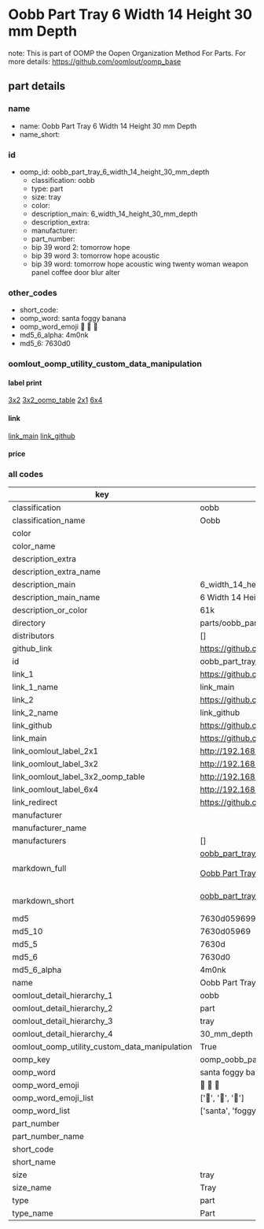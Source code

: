 # Oobb Part Tray 6 Width 14 Height 30 mm Depth  

note: This is part of OOMP the Oopen Organization Method For Parts. For more details: https://github.com/oomlout/oomp_base

##  part details
  







### name
* name: Oobb Part Tray 6 Width 14 Height 30 mm Depth
* name_short: 
### id
* oomp_id: oobb_part_tray_6_width_14_height_30_mm_depth
  * classification: oobb
  * type: part
  * size: tray
  * color: 
  * description_main: 6_width_14_height_30_mm_depth
  * description_extra: 
  * manufacturer: 
  * part_number: 
  * bip 39 word 2: tomorrow hope
  * bip 39 word 3: tomorrow hope acoustic
  * bip 39 word: tomorrow hope acoustic wing twenty woman weapon panel coffee door blur alter

### other_codes
* short_code: 
* oomp_word: santa foggy banana
* oomp_word_emoji :santa: :foggy: :banana:
* md5_6_alpha: 4m0nk
* md5_6: 7630d0






### oomlout_oomp_utility_custom_data_manipulation
#### label print
[3x2](http://192.168.1.245:1112/?label=oomp%204m0nk)
[3x2_oomp_table](http://192.168.1.108:1112/?label=oomp%204m0nk)
[2x1](http://192.168.1.242:1112/?label=oomp%204m0nk)
[6x4](http://192.168.1.55:1112/?label=oomp%204m0nk)    

#### link

[link_main](https://github.com/oomlout/oomlout_oomp_version_1_messy/tree/main/parts/oobb_part_tray_6_width_14_height_30_mm_depth) [link_github](https://github.com/oomlout/oomlout_oomp_version_1_messy/tree/main/parts/oobb_part_tray_6_width_14_height_30_mm_depth)                             

#### price







### all codes 
| key | value |  
| --- | --- |  
| classification | oobb |  
| classification_name | Oobb |  
| color |  |  
| color_name |  |  
| description_extra |  |  
| description_extra_name |  |  
| description_main | 6_width_14_height_30_mm_depth |  
| description_main_name | 6 Width 14 Height 30 mm Depth |  
| description_or_color | 61k |  
| directory | parts/oobb_part_tray_6_width_14_height_30_mm_depth |  
| distributors | [] |  
| github_link | https://github.com/oomlout/oomlout_oomp_part_src/tree/main/parts/oobb_part_tray_6_width_14_height_30_mm_depth |  
| id | oobb_part_tray_6_width_14_height_30_mm_depth |  
| link_1 | https://github.com/oomlout/oomlout_oomp_version_1_messy/tree/main/parts/oobb_part_tray_6_width_14_height_30_mm_depth |  
| link_1_name | link_main |  
| link_2 | https://github.com/oomlout/oomlout_oomp_version_1_messy/tree/main/parts/oobb_part_tray_6_width_14_height_30_mm_depth |  
| link_2_name | link_github |  
| link_github | https://github.com/oomlout/oomlout_oomp_version_1_messy/tree/main/parts/oobb_part_tray_6_width_14_height_30_mm_depth |  
| link_main | https://github.com/oomlout/oomlout_oomp_version_1_messy/tree/main/parts/oobb_part_tray_6_width_14_height_30_mm_depth |  
| link_oomlout_label_2x1 | http://192.168.1.242:1112/?label=oomp%204m0nk |  
| link_oomlout_label_3x2 | http://192.168.1.245:1112/?label=oomp%204m0nk |  
| link_oomlout_label_3x2_oomp_table | http://192.168.1.108:1112/?label=oomp%204m0nk |  
| link_oomlout_label_6x4 | http://192.168.1.55:1112/?label=oomp%204m0nk |  
| link_redirect | https://github.com/oomlout/oomlout_oomp_version_1_messy/tree/main/parts/oobb_part_tray_6_width_14_height_30_mm_depth |  
| manufacturer |  |  
| manufacturer_name |  |  
| manufacturers | [] |  
| markdown_full | [oobb_part_tray_6_width_14_height_30_mm_depth](none)<br>[](none)<br>[Oobb Part Tray 6 Width 14 Height 30 Mm Depth](none)<br><br> |  
| markdown_short | [oobb_part_tray_6_width_14_height_30_mm_depth](none)<br><br> |  
| md5 | 7630d059699f9f0bf3f59fba041b5f21 |  
| md5_10 | 7630d05969 |  
| md5_5 | 7630d |  
| md5_6 | 7630d0 |  
| md5_6_alpha | 4m0nk |  
| name | Oobb Part Tray 6 Width 14 Height 30 mm Depth |  
| oomlout_detail_hierarchy_1 | oobb |  
| oomlout_detail_hierarchy_2 | part |  
| oomlout_detail_hierarchy_3 | tray |  
| oomlout_detail_hierarchy_4 | 30_mm_depth |  
| oomlout_oomp_utility_custom_data_manipulation | True |  
| oomp_key | oomp_oobb_part_tray_6_width_14_height_30_mm_depth |  
| oomp_word | santa foggy banana |  
| oomp_word_emoji | :santa: :foggy: :banana: |  
| oomp_word_emoji_list | [':santa:', ':foggy:', ':banana:'] |  
| oomp_word_list | ['santa', 'foggy', 'banana'] |  
| part_number |  |  
| part_number_name |  |  
| short_code |  |  
| short_name |  |  
| size | tray |  
| size_name | Tray |  
| type | part |  
| type_name | Part |  
